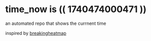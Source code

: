 # time_now is (( 1740474000471 ))

an automated repo that shows the currnent time

inspired by [breakingheatmap](https://github.com/breakingheatmap/breakingheatmap)